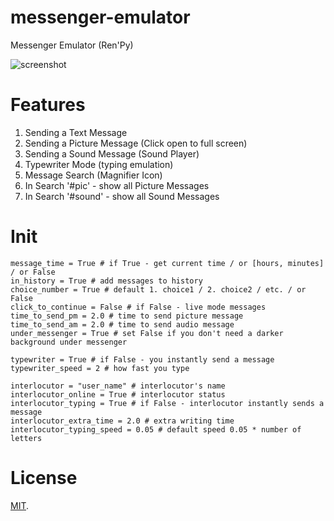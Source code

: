 # messenger-emulator
Messenger Emulator (Ren'Py)

![screenshot](https://pp.userapi.com/c846217/v846217608/14d861/F7TXLG_eOpk.jpg)

# Features
  1. Sending a Text Message
  2. Sending a Picture Message (Click open to full screen)
  3. Sending a Sound Message (Sound Player)
  4. Typewriter Mode (typing emulation)
  5. Message Search (Magnifier Icon)
  6. In Search '#pic' - show all Picture Messages
  7. In Search '#sound' - show all Sound Messages

 # Init
```
message_time = True # if True - get current time / or [hours, minutes] / or False
in_history = True # add messages to history
choice_number = True # default 1. choice1 / 2. choice2 / etc. / or False
click_to_continue = False # if False - live mode messages
time_to_send_pm = 2.0 # time to send picture message
time_to_send_am = 2.0 # time to send audio message
under_messenger = True # set False if you don't need a darker background under messenger

typewriter = True # if False - you instantly send a message
typewriter_speed = 2 # how fast you type

interlocutor = "user_name" # interlocutor's name
interlocutor_online = True # interlocutor status
interlocutor_typing = True # if False - interlocutor instantly sends a message
interlocutor_extra_time = 2.0 # extra writing time
interlocutor_typing_speed = 0.05 # default speed 0.05 * number of letters

```

# License
[MIT](https://github.com/sDextra/messenger-emulator/blob/master/LICENSE/).
